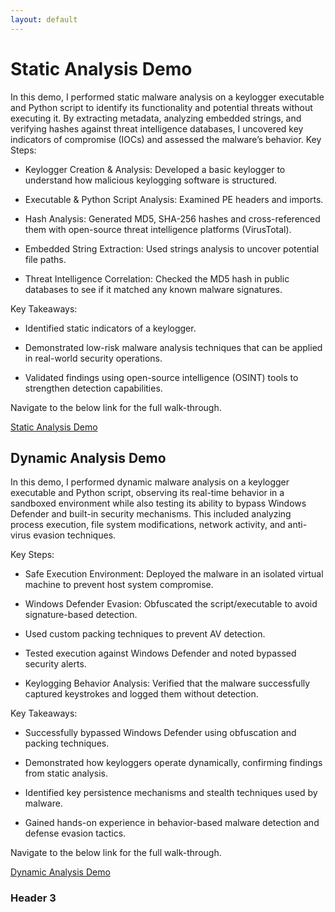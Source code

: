 ```yaml
---
layout: default
---
```



# Static Analysis Demo

In this demo, I performed static malware analysis on a keylogger executable and Python script to identify its functionality and potential threats without executing it. By extracting metadata, analyzing embedded strings, and verifying hashes against threat intelligence databases, I uncovered key indicators of compromise (IOCs) and assessed the malware’s behavior. 
Key Steps:

* Keylogger Creation & Analysis: Developed a basic keylogger to understand how malicious keylogging software is structured.

* Executable & Python Script Analysis: Examined PE headers and imports.

* Hash Analysis: Generated MD5, SHA-256 hashes and cross-referenced them with open-source threat intelligence platforms (VirusTotal).

* Embedded String Extraction: Used strings analysis to uncover potential file paths.

* Threat Intelligence Correlation: Checked the MD5 hash in public databases to see if it matched any known malware signatures.


Key Takeaways:

* Identified static indicators of a keylogger.

* Demonstrated low-risk malware analysis techniques that can be applied in real-world security operations.

* Validated findings using open-source intelligence (OSINT) tools to strengthen detection capabilities.

Navigate to the below link for the full walk-through.

[Static Analysis Demo](https://youtu.be/vjDuOHOMlJc?si=TqcFx6O982eB3LV_) 

## Dynamic Analysis Demo

In this demo, I performed dynamic malware analysis on a keylogger executable and Python script, observing its real-time behavior in a sandboxed environment while also testing its ability to bypass Windows Defender and built-in security mechanisms. This included analyzing process execution, file system modifications, network activity, and anti-virus evasion techniques.

Key Steps:

* Safe Execution Environment: Deployed the malware in an isolated virtual machine to prevent host system compromise.

* Windows Defender Evasion: Obfuscated the script/executable to avoid signature-based detection.

* Used custom packing techniques to prevent AV detection.

* Tested execution against Windows Defender and noted bypassed security alerts.

* Keylogging Behavior Analysis: Verified that the malware successfully captured keystrokes and logged them without detection.


Key Takeaways:

* Successfully bypassed Windows Defender using obfuscation and packing techniques.

* Demonstrated how keyloggers operate dynamically, confirming findings from static analysis.

* Identified key persistence mechanisms and stealth techniques used by malware.

* Gained hands-on experience in behavior-based malware detection and defense evasion tactics.


Navigate to the below link for the full walk-through.

[Dynamic Analysis Demo](https://youtu.be/RvHy83w9o5A?si=A4rtUoZElggDOkA1) 

### Header 3



